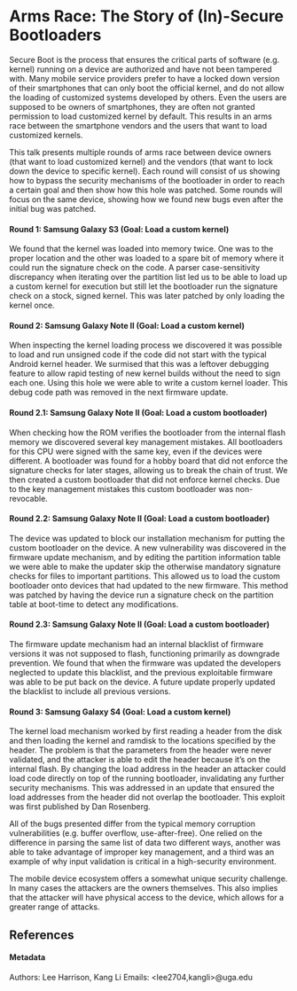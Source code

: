 # Arms Race: The Story of (In)-Secure Bootloaders

Secure Boot is the process that ensures the critical parts of software (e.g. kernel) running on a device are authorized and have not been tampered with.  Many mobile service providers prefer to have a locked down version of their smartphones that can only boot the official kernel, and do not allow the loading of customized systems developed by others.  Even the users are supposed to be owners of smartphones, they are often not granted permission to load customized kernel by default. This results in an arms race between the smartphone vendors and the users that want to load customized kernels.

This talk presents multiple rounds of arms race between device owners (that want to load customized kernel) and the vendors (that want to lock down the device to specific kernel).
Each round will consist of us showing how to bypass the security mechanisms of the bootloader in order to reach a certain goal and then show how this hole was patched. Some rounds will focus on the same device, showing how we found new bugs even after the initial bug was patched.

#### Round 1: Samsung Galaxy S3  (Goal: Load a custom kernel)  
We found that the kernel was loaded into memory twice. One was to the proper location and the other was loaded to a spare bit of memory where it could run the signature check on the code. A parser case-sensitivity discrepancy when iterating over the partition list led us to be able to load up a custom kernel for execution but still let the bootloader run the signature check on a stock, signed kernel. This was later patched by only loading the kernel once.

#### Round 2: Samsung Galaxy Note II (Goal: Load a custom kernel)
When inspecting the kernel loading process we discovered it was possible to load and run unsigned code if the code did not start with the typical Android kernel header. We surmised that this was a leftover debugging feature to allow rapid testing of new kernel builds without the need to sign each one. Using this hole we were able to write a custom kernel loader. This debug code path was removed in the next firmware update.

#### Round 2.1: Samsung Galaxy Note II (Goal: Load a custom bootloader)
When checking how the ROM verifies the bootloader from the internal flash memory we discovered several key management mistakes. All bootloaders for this CPU were signed with the same key, even if the devices were different. A bootloader was found for a hobby board that did not enforce the signature checks for later stages, allowing us to break the chain of trust. We then created a custom bootloader that did not enforce kernel checks. Due to the key management mistakes this custom bootloader was non-revocable.

#### Round 2.2: Samsung Galaxy Note II (Goal: Load a custom bootloader)
The device was updated to block our installation mechanism for putting the custom bootloader on the device. A new vulnerability was discovered in the firmware update mechanism, and by editing the partition information table we were able to make the updater skip the otherwise mandatory signature checks for files to important partitions. This allowed us to load the custom bootloader onto devices that had updated to the new firmware. This method was patched by having the device run a signature check on the partition table at boot-time to detect any modifications.

#### Round 2.3: Samsung Galaxy Note II  (Goal: Load a custom bootloader)
The firmware update mechanism had an internal blacklist of firmware versions it was not supposed to flash, functioning primarily as downgrade prevention. We found that when the firmware was updated the developers neglected to update this blacklist, and the previous exploitable firmware was able to be put back on the device. A future update properly updated the blacklist to include all previous versions.

#### Round 3: Samsung Galaxy S4 (Goal: Load a custom kernel)
The kernel load mechanism worked by first reading a header from the disk and then loading the kernel and ramdisk to the locations specified by the header. The problem is that the parameters from the header were never validated, and the attacker is able to edit the header because it’s on the internal flash. By changing the load address in the header an attacker could load code directly on top of the running bootloader, invalidating any further security mechanisms. This was addressed in an update that ensured the load addresses from the header did not overlap the bootloader. This exploit was first published by Dan Rosenberg.

All of the bugs presented differ from the typical memory corruption vulnerabilities (e.g. buffer overflow, use-after-free). One relied on the difference in parsing the same list of data two different ways, another was able to take advantage of improper key management, and a third was an example of why input validation is critical in a high-security environment.

The mobile device ecosystem offers a somewhat unique security challenge. In many cases the attackers are the owners themselves. This also implies that the attacker will have physical access to the device, which allows for a greater range of attacks.


## References

#### Metadata


Authors: Lee Harrison, Kang Li
Emails: <lee2704,kangli>@uga.edu

